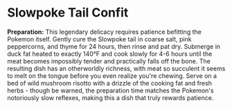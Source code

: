 # Slowpoke Tail Confit

**Preparation:** This legendary delicacy requires patience befitting the Pokemon itself. Gently cure the Slowpoke tail in coarse salt, pink peppercorns, and thyme for 24 hours, then rinse and pat dry. Submerge in duck fat heated to exactly 140°F and cook slowly for 4-6 hours until the meat becomes impossibly tender and practically falls off the bone. The resulting dish has an otherworldly richness, with meat so succulent it seems to melt on the tongue before you even realize you're chewing. Serve on a bed of wild mushroom risotto with a drizzle of the cooking fat and fresh herbs - though be warned, the preparation time matches the Pokemon's notoriously slow reflexes, making this a dish that truly rewards patience.